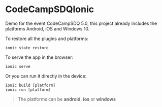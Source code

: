 # CodeCampSDQIonic
Demo for the event CodeCampSDQ 5.0, this project already includes the platforms Android, iOS and Windows 10.

To restore all the plugins and platforms: 

    ionic state restore

To serve the app in the browser:

    ionic serve
Or you can run it directly in the device:

    ionic build [platform]
    ionic run [platform]

> The platforms can be **android**, **ios** or **windows**
